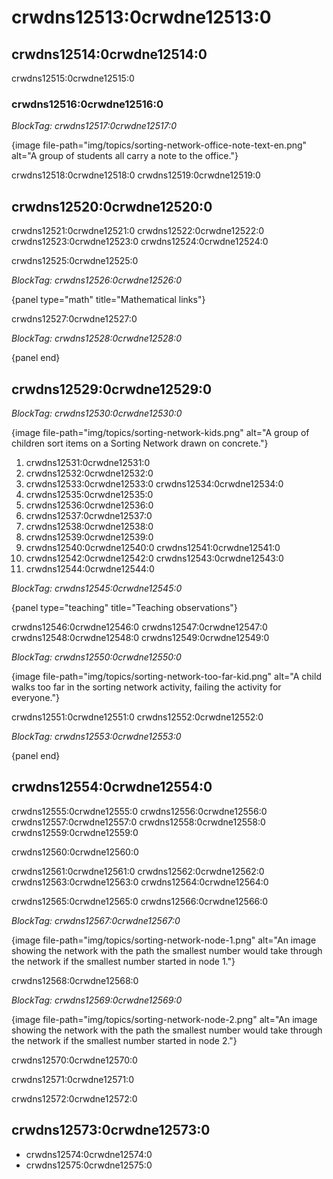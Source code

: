 # crwdns12513:0crwdne12513:0

## crwdns12514:0crwdne12514:0

crwdns12515:0crwdne12515:0

### crwdns12516:0crwdne12516:0

*BlockTag: crwdns12517:0crwdne12517:0*

{image file-path="img/topics/sorting-network-office-note-text-en.png" alt="A group of students all carry a note to the office."}

crwdns12518:0crwdne12518:0 crwdns12519:0crwdne12519:0

## crwdns12520:0crwdne12520:0

crwdns12521:0crwdne12521:0 crwdns12522:0crwdne12522:0 crwdns12523:0crwdne12523:0 crwdns12524:0crwdne12524:0

crwdns12525:0crwdne12525:0

*BlockTag: crwdns12526:0crwdne12526:0*

{panel type="math" title="Mathematical links"}

crwdns12527:0crwdne12527:0

*BlockTag: crwdns12528:0crwdne12528:0*

{panel end}

## crwdns12529:0crwdne12529:0

*BlockTag: crwdns12530:0crwdne12530:0*

{image file-path="img/topics/sorting-network-kids.png" alt="A group of children sort items on a Sorting Network drawn on concrete."}

1. crwdns12531:0crwdne12531:0
2. crwdns12532:0crwdne12532:0
3. crwdns12533:0crwdne12533:0 crwdns12534:0crwdne12534:0
4. crwdns12535:0crwdne12535:0
5. crwdns12536:0crwdne12536:0
6. crwdns12537:0crwdne12537:0
7. crwdns12538:0crwdne12538:0
8. crwdns12539:0crwdne12539:0
9. crwdns12540:0crwdne12540:0 crwdns12541:0crwdne12541:0
10. crwdns12542:0crwdne12542:0 crwdns12543:0crwdne12543:0
11. crwdns12544:0crwdne12544:0

*BlockTag: crwdns12545:0crwdne12545:0*

{panel type="teaching" title="Teaching observations"}

crwdns12546:0crwdne12546:0 crwdns12547:0crwdne12547:0 crwdns12548:0crwdne12548:0 crwdns12549:0crwdne12549:0

*BlockTag: crwdns12550:0crwdne12550:0*

{image file-path="img/topics/sorting-network-too-far-kid.png" alt="A child walks too far in the sorting network activity, failing the activity for everyone."}

crwdns12551:0crwdne12551:0 crwdns12552:0crwdne12552:0

*BlockTag: crwdns12553:0crwdne12553:0*

{panel end}

## crwdns12554:0crwdne12554:0

crwdns12555:0crwdne12555:0 crwdns12556:0crwdne12556:0 crwdns12557:0crwdne12557:0 crwdns12558:0crwdne12558:0 crwdns12559:0crwdne12559:0

crwdns12560:0crwdne12560:0

crwdns12561:0crwdne12561:0 crwdns12562:0crwdne12562:0 crwdns12563:0crwdne12563:0 crwdns12564:0crwdne12564:0

crwdns12565:0crwdne12565:0 crwdns12566:0crwdne12566:0

*BlockTag: crwdns12567:0crwdne12567:0*

{image file-path="img/topics/sorting-network-node-1.png" alt="An image showing the network with the path the smallest number would take through the network if the smallest number started in node 1."}

crwdns12568:0crwdne12568:0

*BlockTag: crwdns12569:0crwdne12569:0*

{image file-path="img/topics/sorting-network-node-2.png" alt="An image showing the network with the path the smallest number would take through the network if the smallest number started in node 2."}

crwdns12570:0crwdne12570:0

crwdns12571:0crwdne12571:0

crwdns12572:0crwdne12572:0

## crwdns12573:0crwdne12573:0

- crwdns12574:0crwdne12574:0
- crwdns12575:0crwdne12575:0